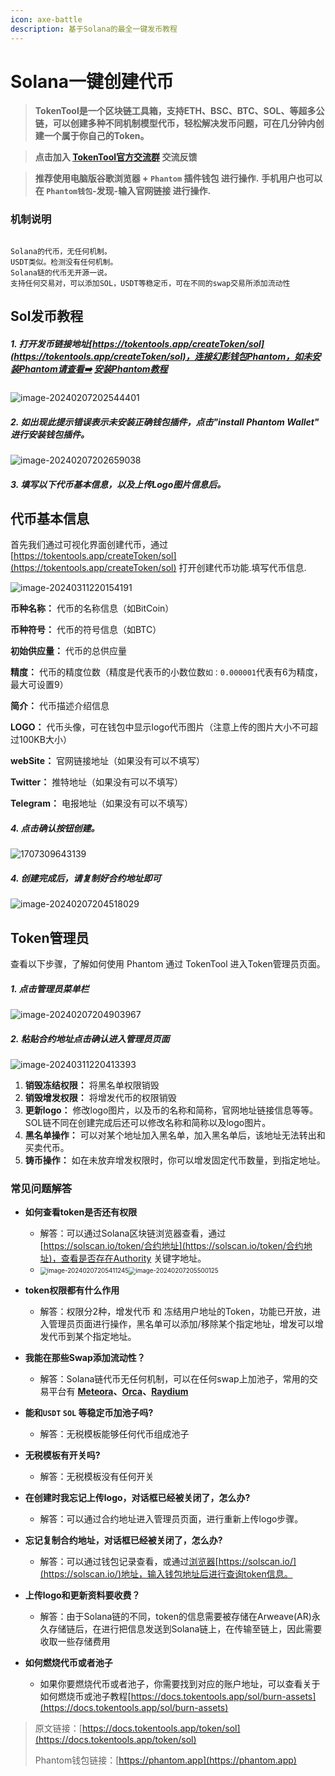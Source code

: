 ```yaml
---
icon: axe-battle
description: 基于Solana的最全一键发币教程
---
```

# Solana一键创建代币

> **TokenTool是一个区块链工具箱，支持ETH、BSC、BTC、SOL、等超多公链，可以创建多种不同机制模型代币，轻松解决发币问题，可在几分钟内创建一个属于你自己的Token。**




> **点击加入 [TokenTool官方交流群](https://t.me/tokentool_app) 交流反馈**



> **推荐使用电脑版谷歌浏览器 + `Phantom` 插件钱包 进行操作.**
> **手机用户也可以在 `Phantom钱包`-发现-输入官网链接 进行操作.**




### 机制说明

```

Solana的代币，无任何机制。
USDT类似。检测没有任何机制。
Solana链的代币无开源一说。
支持任何交易对，可以添加SOL，USDT等稳定币，可在不同的swap交易所添加流动性

```
## Sol发币教程

##### 1. 打开发币链接地址[https://tokentools.app/createToken/sol](https://tokentools.app/createToken/sol)，连接幻影钱包Phantom，如未安装Phantom请查看➡️ [安装Phantom教程](https://docs.tokentools.app/sol/phantom-wallet)

![image-20240207202544401](../.gitbook/assets/sol/image-20240207202544401.png)

##### 2. 如出现此提示错误表示未安装正确钱包插件，点击"install Phantom Wallet" 进行安装钱包插件。

![image-20240207202659038](../.gitbook/assets/sol/image-20240207202659038.png)

##### 3. 填写以下代币基本信息，以及上传Logo图片信息后。

## 代币基本信息

首先我们通过可视化界面创建代币，通过 [https://tokentools.app/createToken/sol](https://tokentools.app/createToken/sol) 打开创建代币功能.填写代币信息.



![image-20240311220154191](../.gitbook/assets/sol/image-20240311220154191.png)

**币种名称：** 代币的名称信息（如BitCoin）

**币种符号：** 代币的符号信息（如BTC）

**初始供应量：** 代币的总供应量

**精度：** 代币的精度位数（精度是代表币的小数位数`如：0.000001`代表有6为精度，最大可设置9）

**简介：** 代币描述介绍信息

**LOGO：** 代币头像，可在钱包中显示logo代币图片（注意上传的图片大小不可超过100KB大小）

**webSite：** 官网链接地址（如果没有可以不填写）

**Twitter：** 推特地址（如果没有可以不填写）

**Telegram：** 电报地址（如果没有可以不填写）



##### 4. 点击确认按钮创建。

![1707309643139](../.gitbook/assets/sol/1707309643139.jpg)

##### 4. 创建完成后，请复制好合约地址即可

![image-20240207204518029](../.gitbook/assets/sol/image-20240207204518029.png)




## Token管理员

查看以下步骤，了解如何使用 Phantom 通过 TokenTool 进入Token管理员页面。


##### 1. 点击管理员菜单栏

![image-20240207204903967](../.gitbook/assets/sol/image-20240207204903967.png)

##### 2. 粘贴合约地址点击确认进入管理员页面

![image-20240311220413393](../.gitbook/assets/sol/image-20240311220413393.png)


1. **销毁冻结权限：** 将黑名单权限销毁
2. **销毁增发权限：** 将增发代币的权限销毁
3. **更新logo：** 修改logo图片，以及币的名称和简称，官网地址链接信息等等。SOL链不同在创建完成后还可以修改名称和简称以及logo图片。
4. **黑名单操作：** 可以对某个地址加入黑名单，加入黑名单后，该地址无法转出和买卖代币。
5. **铸币操作：** 如在未放弃增发权限时，你可以增发固定代币数量，到指定地址。



### 常见问题解答
- **如何查看token是否还有权限**
  - 解答：可以通过Solana区块链浏览器查看，通过 [https://solscan.io/token/合约地址](https://solscan.io/token/合约地址)，查看是否存在Authority 关键字地址。
  - <img src="../.gitbook/assets/sol/image-20240207205411245.png" alt="image-20240207205411245" style="zoom: 70%;" /><img src="../.gitbook/assets/sol/image-20240207205500125.png" alt="image-20240207205500125" style="zoom:70%;" />

- **token权限都有什么作用**
  - 解答：权限分2种，增发代币 和 冻结用户地址的Token，功能已开放，进入管理员页面进行操作，黑名单可以添加/移除某个指定地址，增发可以增发代币到某个指定地址。

- **我能在那些Swap添加流动性？**
  - 解答：Solana链代币无任何机制，可以在任何swap上加池子，常用的交易平台有 **[Meteora](https://app.meteora.ag/)、[Orca](https://www.orca.so/create-pool)、[Raydium](https://raydium.io/create-market/)**

- **能和`USDT` `SOL` 等稳定币加池子吗?**
  - 解答：无税模板能够任何代币组成池子

- **无税模板有开关吗?**
  - 解答：无税模板没有任何开关

- **在创建时我忘记上传logo，对话框已经被关闭了，怎么办?**
  - 解答：可以通过合约地址进入管理员页面，进行重新上传logo步骤。

- **忘记复制合约地址，对话框已经被关闭了，怎么办?**
  - 解答：可以通过钱包记录查看，或通过[浏览器](https://solscan.io/)[https://solscan.io/](https://solscan.io/)地址，输入钱包地址后进行查询token信息。
- **上传logo和更新资料要收费？**
  - 解答：由于Solana链的不同，token的信息需要被存储在Arweave(AR)永久存储链后，在进行把信息发送到Solana链上，在传输至链上，因此需要收取一些存储费用
- **如何燃烧代币或者池子**
  - 如果你要燃烧代币或者池子，你需要找到对应的账户地址，可以查看关于如何燃烧币或池子教程[https://docs.tokentools.app/sol/burn-assets](https://docs.tokentools.app/sol/burn-assets)



> 原文链接：[https://docs.tokentools.app/token/sol](https://docs.tokentools.app/token/sol)
> 
> Phantom钱包链接：[https://phantom.app](https://phantom.app)


